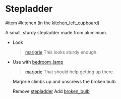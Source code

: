 # Stepladder

#item #kitchen (in the [kitchen_left_cupboard](kitchen_left_cupboard.md))

A small, sturdy stepladder made from aluminium.

- Look
	
	> [marjorie](../music/marjorie.md)
	> This looks sturdy enough.
	
- Use with [bedroom_lamp](bedroom_lamp.md)
	
	> [marjorie](../characters/marjorie.md)
	> That should help getting up there.
	
	Marjorie climbs up and unscrews the broken bulb
	
	Remove [stepladder](stepladder.md)
	Add [broken_bulb](broken_bulb.md)